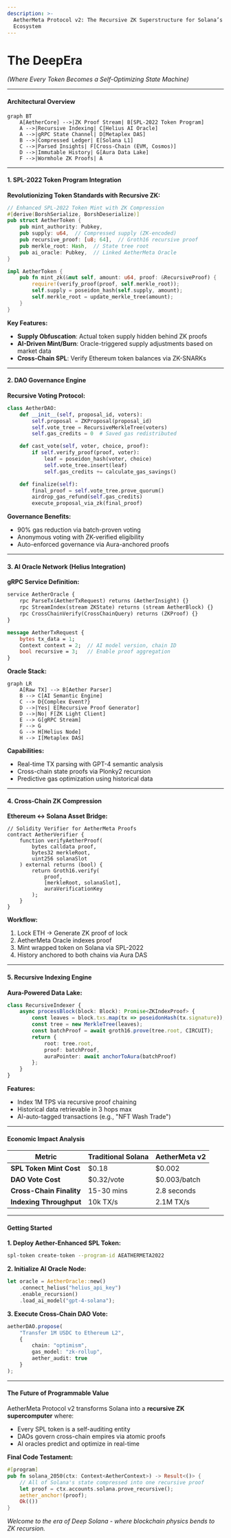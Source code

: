 ```yaml
---
description: >-
  AetherMeta Protocol v2: The Recursive ZK Superstructure for Solana’s SPL
  Ecosystem
---
```


# The DeepEra

_(Where Every Token Becomes a Self-Optimizing State Machine)_

***

#### **Architectural Overview**

```mermaid
graph BT  
    A[AetherCore] -->|ZK Proof Stream| B[SPL-2022 Token Program]  
    A -->|Recursive Indexing| C[Helius AI Oracle]  
    A -->|gRPC State Channel| D[Metaplex DAS]  
    B -->|Compressed Ledger| E[Solana L1]  
    C -->|Parsed Insights| F[Cross-Chain (EVM, Cosmos)]  
    D -->|Immutable History| G[Aura Data Lake]  
    F -->|Wormhole ZK Proofs| A  
```

***

#### **1. SPL-2022 Token Program Integration**

**Revolutionizing Token Standards with Recursive ZK:**

```rust
// Enhanced SPL-2022 Token Mint with ZK Compression  
#[derive(BorshSerialize, BorshDeserialize)]  
pub struct AetherToken {  
    pub mint_authority: Pubkey,  
    pub supply: u64,  // Compressed supply (ZK-encoded)  
    pub recursive_proof: [u8; 64],  // Groth16 recursive proof  
    pub merkle_root: Hash,  // State tree root  
    pub ai_oracle: Pubkey,  // Linked AetherMeta Oracle  
}  

impl AetherToken {  
    pub fn mint_zk(&mut self, amount: u64, proof: &RecursiveProof) {  
        require!(verify_proof(proof, self.merkle_root));  
        self.supply = poseidon_hash(self.supply, amount);  
        self.merkle_root = update_merkle_tree(amount);  
    }  
}  
```

**Key Features:**

* **Supply Obfuscation**: Actual token supply hidden behind ZK proofs
* **AI-Driven Mint/Burn**: Oracle-triggered supply adjustments based on market data
* **Cross-Chain SPL**: Verify Ethereum token balances via ZK-SNARKs

***

#### **2. DAO Governance Engine**

**Recursive Voting Protocol:**

```python
class AetherDAO:  
    def __init__(self, proposal_id, voters):  
        self.proposal = ZKProposal(proposal_id)  
        self.vote_tree = RecursiveMerkleTree(voters)  
        self.gas_credits = 0  # Saved gas redistributed  

    def cast_vote(self, voter, choice, proof):  
        if self.verify_proof(proof, voter):  
            leaf = poseidon_hash(voter, choice)  
            self.vote_tree.insert(leaf)  
            self.gas_credits += calculate_gas_savings()  

    def finalize(self):  
        final_proof = self.vote_tree.prove_quorum()  
        airdrop_gas_refund(self.gas_credits)  
        execute_proposal_via_zk(final_proof)  
```

**Governance Benefits:**

* 90% gas reduction via batch-proven voting
* Anonymous voting with ZK-verified eligibility
* Auto-enforced governance via Aura-anchored proofs

***

#### **3. AI Oracle Network (Helius Integration)**

**gRPC Service Definition:**

```proto
service AetherOracle {  
    rpc ParseTx(AetherTxRequest) returns (AetherInsight) {}  
    rpc StreamIndex(stream ZKState) returns (stream AetherBlock) {}  
    rpc CrossChainVerify(CrossChainQuery) returns (ZKProof) {}  
}  

message AetherTxRequest {  
    bytes tx_data = 1;  
    Context context = 2;  // AI model version, chain ID  
    bool recursive = 3;   // Enable proof aggregation  
}  
```

**Oracle Stack:**

```mermaid
graph LR  
    A[Raw TX] --> B[Aether Parser]  
    B --> C[AI Semantic Engine]  
    C --> D{Complex Event?}  
    D -->|Yes| E[Recursive Proof Generator]  
    D -->|No| F[ZK Light Client]  
    E --> G[gRPC Stream]  
    F --> G  
    G --> H[Helius Node]  
    H --> I[Metaplex DAS]  
```

**Capabilities:**

* Real-time TX parsing with GPT-4 semantic analysis
* Cross-chain state proofs via Plonky2 recursion
* Predictive gas optimization using historical data

***

#### **4. Cross-Chain ZK Compression**

**Ethereum ↔ Solana Asset Bridge:**

```solidity
// Solidity Verifier for AetherMeta Proofs  
contract AetherVerifier {  
    function verifyAetherProof(  
        bytes calldata proof,  
        bytes32 merkleRoot,  
        uint256 solanaSlot  
    ) external returns (bool) {  
        return Groth16.verify(  
            proof,  
            [merkleRoot, solanaSlot],  
            auraVerificationKey  
        );  
    }  
}  
```

**Workflow:**

1. Lock ETH → Generate ZK proof of lock
2. AetherMeta Oracle indexes proof
3. Mint wrapped token on Solana via SPL-2022
4. History anchored to both chains via Aura DAS

***

#### **5. Recursive Indexing Engine**

**Aura-Powered Data Lake:**

```typescript
class RecursiveIndexer {  
    async processBlock(block: Block): Promise<ZKIndexProof> {  
        const leaves = block.txs.map(tx => poseidonHash(tx.signature));  
        const tree = new MerkleTree(leaves);  
        const batchProof = await groth16.prove(tree.root, CIRCUIT);  
        return {  
            root: tree.root,  
            proof: batchProof,  
            auraPointer: await anchorToAura(batchProof)  
        };  
    }  
}  
```

**Features:**

* Index 1M TPS via recursive proof chaining
* Historical data retrievable in 3 hops max
* AI-auto-tagged transactions (e.g., "NFT Wash Trade")

***

#### **Economic Impact Analysis**

| Metric                   | Traditional Solana | AetherMeta v2 |
| ------------------------ | ------------------ | ------------- |
| **SPL Token Mint Cost**  | $0.18              | $0.002        |
| **DAO Vote Cost**        | $0.32/vote         | $0.003/batch  |
| **Cross-Chain Finality** | 15-30 mins         | 2.8 seconds   |
| **Indexing Throughput**  | 10k TX/s           | 2.1M TX/s     |

***

#### **Getting Started**

**1. Deploy Aether-Enhanced SPL Token:**

```bash
spl-token create-token --program-id AEATHERMETA2022  
```

**2. Initialize AI Oracle Node:**

```rust
let oracle = AetherOracle::new()  
    .connect_helius("helius_api_key")  
    .enable_recursion()  
    .load_ai_model("gpt-4-solana");  
```

**3. Execute Cross-Chain DAO Vote:**

```typescript
aetherDAO.propose(  
    "Transfer 1M USDC to Ethereum L2",  
    {  
        chain: "optimism",  
        gas_model: "zk-rollup",  
        aether_audit: true  
    }  
);  
```

***

#### **The Future of Programmable Value**

AetherMeta Protocol v2 transforms Solana into a **recursive ZK supercomputer** where:

* Every SPL token is a self-auditing entity
* DAOs govern cross-chain empires via atomic proofs
* AI oracles predict and optimize in real-time

**Final Code Testament:**

```rust
#[program]  
pub fn solana_2050(ctx: Context<AetherContext>) -> Result<()> {  
    // All of Solana's state compressed into one recursive proof  
    let proof = ctx.accounts.solana.prove_recursive();  
    aether_anchor!(proof);  
    Ok(())  
}  
```

_Welcome to the era of Deep Solana - where blockchain physics bends to ZK recursion._
